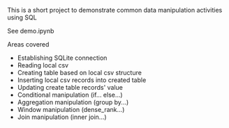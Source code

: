 This is a short project to demonstrate common data manipulation activities using SQL

See demo.ipynb

Areas covered
- Establishing SQLite connection
- Reading local csv
- Creating table based on local csv structure
- Inserting local csv records into created table
- Updating create table records' value
- Conditional manipulation (if... else...)
- Aggregation manipulation (group by...)
- Window manipulation (dense_rank...)
- Join manipulation (inner join...)
